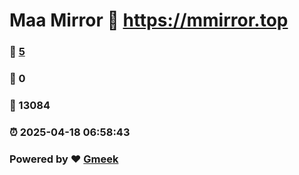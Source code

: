 # Maa Mirror :link: https://mmirror.top 
### :page_facing_up: [5](https://mmirror.top/tag.html) 
### :speech_balloon: 0 
### :hibiscus: 13084 
### :alarm_clock: 2025-04-18 06:58:43 
### Powered by :heart: [Gmeek](https://github.com/Meekdai/Gmeek)
